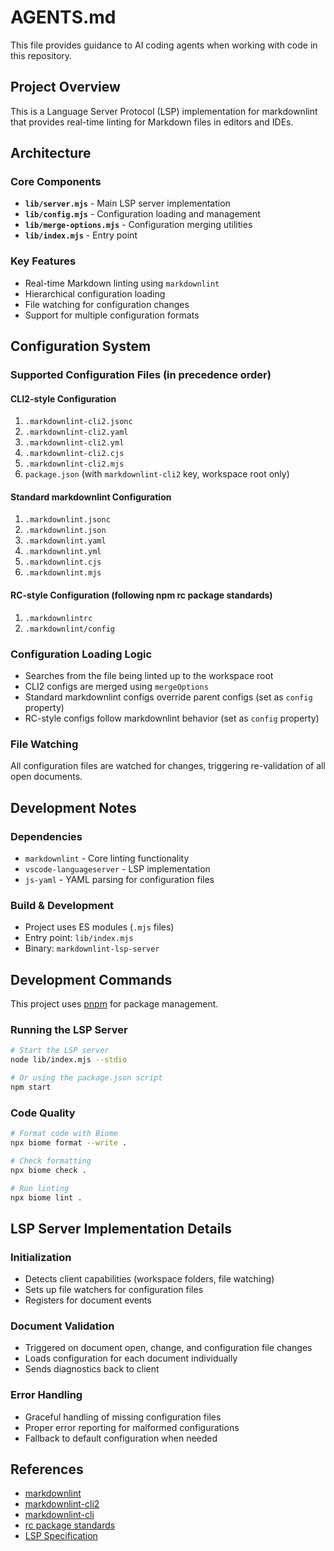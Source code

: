 # AGENTS.md

This file provides guidance to AI coding agents when working with code in this repository.

## Project Overview

This is a Language Server Protocol (LSP) implementation for markdownlint that provides real-time linting for Markdown files in editors and IDEs.

## Architecture

### Core Components

- **`lib/server.mjs`** - Main LSP server implementation
- **`lib/config.mjs`** - Configuration loading and management
- **`lib/merge-options.mjs`** - Configuration merging utilities
- **`lib/index.mjs`** - Entry point

### Key Features

- Real-time Markdown linting using `markdownlint`
- Hierarchical configuration loading
- File watching for configuration changes
- Support for multiple configuration formats

## Configuration System

### Supported Configuration Files (in precedence order)

#### CLI2-style Configuration

1. `.markdownlint-cli2.jsonc`
2. `.markdownlint-cli2.yaml`
3. `.markdownlint-cli2.yml`
4. `.markdownlint-cli2.cjs`
5. `.markdownlint-cli2.mjs`
6. `package.json` (with `markdownlint-cli2` key, workspace root only)

#### Standard markdownlint Configuration

1. `.markdownlint.jsonc`
2. `.markdownlint.json`
3. `.markdownlint.yaml`
4. `.markdownlint.yml`
5. `.markdownlint.cjs`
6. `.markdownlint.mjs`

#### RC-style Configuration (following npm rc package standards)

1. `.markdownlintrc`
2. `.markdownlint/config`

### Configuration Loading Logic

- Searches from the file being linted up to the workspace root
- CLI2 configs are merged using `mergeOptions`
- Standard markdownlint configs override parent configs (set as `config` property)
- RC-style configs follow markdownlint behavior (set as `config` property)

### File Watching

All configuration files are watched for changes, triggering re-validation of all open documents.

## Development Notes

### Dependencies

- `markdownlint` - Core linting functionality
- `vscode-languageserver` - LSP implementation
- `js-yaml` - YAML parsing for configuration files

### Build & Development

- Project uses ES modules (`.mjs` files)
- Entry point: `lib/index.mjs`
- Binary: `markdownlint-lsp-server`

## Development Commands

This project uses [pnpm](https://pnpm.io/) for package management.

### Running the LSP Server

```bash
# Start the LSP server
node lib/index.mjs --stdio

# Or using the package.json script
npm start
```

### Code Quality

```bash
# Format code with Biome
npx biome format --write .

# Check formatting
npx biome check .

# Run linting
npx biome lint .
```

## LSP Server Implementation Details

### Initialization

- Detects client capabilities (workspace folders, file watching)
- Sets up file watchers for configuration files
- Registers for document events

### Document Validation

- Triggered on document open, change, and configuration file changes
- Loads configuration for each document individually
- Sends diagnostics back to client

### Error Handling

- Graceful handling of missing configuration files
- Proper error reporting for malformed configurations
- Fallback to default configuration when needed

## References

- [markdownlint](https://github.com/DavidAnson/markdownlint)
- [markdownlint-cli2](https://github.com/DavidAnson/markdownlint-cli2)
- [markdownlint-cli](https://github.com/igorshubovych/markdownlint-cli)
- [rc package standards](https://www.npmjs.com/package/rc)
- [LSP Specification](https://microsoft.github.io/language-server-protocol/)
